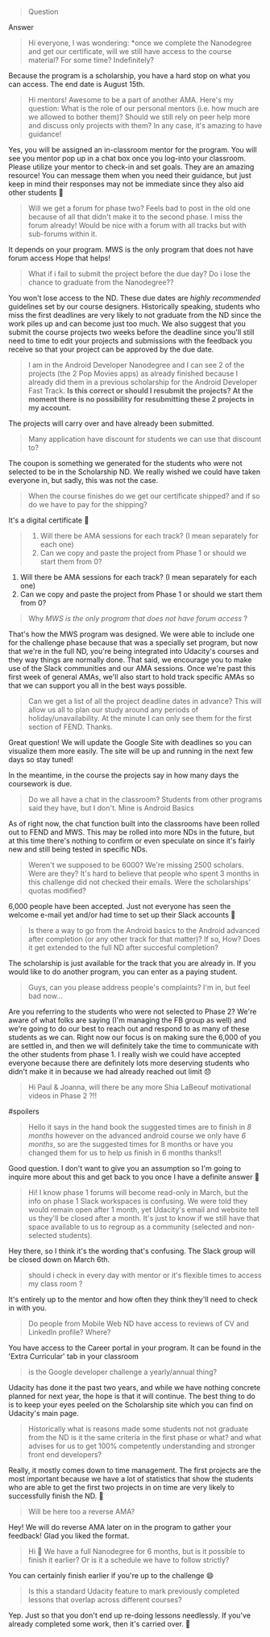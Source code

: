> Question

Answer

> Hi everyone,
> I was wondering: *once we complete the Nanodegree and get our certificate, will we still have access to the course material? For some time? Indefinitely? 

Because the program is a scholarship, you have a hard stop on what you can access. The end date is August 15th.

> Hi mentors! Awesome to be a part of another AMA. Here's my question: What is the role of our personal mentors (i.e. how much are we allowed to bother them)? Should we still rely on peer help more and discuss only projects with them?  In any case, it's amazing to have guidance!

Yes, you will be assigned an in-classroom mentor for the program. You will see you mentor pop up in a chat box once you log-into your classroom. Please utilize your mentor to check-in and set goals. They are an amazing resource! You can message them when you need their guidance, but just keep in mind their responses may not be immediate since they also aid other students :slightly_smiling_face:

> Will we get a forum for phase two? Feels bad to post in the old one because of all that didn't make it to the second phase. I miss the forum already! Would be nice with a forum with all tracks but with sub-forums within it.

It depends on your program. MWS is the only program that does not have forum access Hope that helps!

> What if i fail to submit the project before the due day? Do i lose the chance to graduate from the Nanodegree??

You won't lose access to the ND. These due dates are *highly recommended* guidelines set by our course designers. Historically speaking, students who miss the first deadlines are very likely to not graduate from the ND since the work piles up and can become just too much. We also suggest that you submit the course projects two weeks before the deadline since you'll still need to time to edit your projects and submissions with the feedback you receive so that your project can be approved by the due date.

> I am in the Android Developer Nanodegree and I can see 2 of the projects (the 2 Pop Movies apps) as already finished because I already did them in a previous scholarship for the Android Developer Fast Track.
> **Is this correct or should I resubmit the projects? At the moment there is no possibility for resubmitting these 2 projects in my account.** 

The projects will carry over and have already been submitted.

> Many application have discount for students we can use that discount to?

The coupon is something we generated for the students who were not selected to be in the Scholarship ND. We really wished we could have taken everyone in, but sadly, this was not the case.

> When the course finishes do we get our certificate shipped? and if so do we have to pay for the shipping?

It's a digital certificate :slightly_smiling_face:

> 1. Will there be AMA sessions for each track? (I mean separately for each one)
> 2. Can we copy and paste the project from Phase 1 or should we start them from 0? 

1. Will there be AMA sessions for each track? (I mean separately for each one)
2. Can we copy and paste the project from Phase 1 or should we start them from 0? 

> Why *MWS is the only program that does not have forum access* ?

That's how the MWS program was designed. We were able to include one for the challenge phase because that was a specially set program, but now that we're in the full ND, you're being integrated into Udacity's courses and they way things are normally done. That said, we encourage you to make use of the Slack communities and our AMA sessions. Once we're past this first week of general AMAs, we'll also start to hold track specific AMAs so that we can support you all in the best ways possible.

> Can we get a list of all the project deadline dates in advance?  This will allow us all to plan our study around any periods of holiday/unavailability.  At the minute I can only see them for the first section of FEND. Thanks.

Great question! We will update the Google Site with deadlines so you can visualize them more easily. The site will be up and running in the next few days so stay tuned!

In the meantime, in the course the projects say in how many days the coursework is due.

> Do we all have a chat in the classroom? Students from other programs said they have, but I don't. Mine is Android Basics

As of right now, the chat function built into the classrooms have been rolled out to FEND and MWS. This may be rolled into more NDs in the future, but at this time there's nothing to confirm or even speculate on since it's fairly new and still being tested in specific NDs.

> Weren't we supposed to be 6000? We're missing 2500 scholars. Were are they? It's hard to believe that people who spent 3 months in this challenge did not checked their emails. Were the scholarships' quotas modified?

6,000 people have been accepted. Just not everyone has seen the welcome e-mail yet and/or had time to set up their Slack accounts :slightly_smiling_face:

>  Is there a way to go from the Android basics to the Android advanced after completion (or any other track for that matter)? If so, How? Does it get extended to the full ND after succesful completion? 

The scholarship is just available for the track that you are already in. If you would like to do another program, you can enter as a paying student.

> Guys, can you please address people's complaints? I'm in, but feel bad now...

Are you referring to the students who were not selected to Phase 2? We're aware of what folks are saying (I'm managing the FB group as well) and we're going to do our best to reach out and respond to as many of these students as we can. Right now our focus is on making sure the 6,000 of you are settled in, and then we will definitely take the time to communicate with the other students from phase 1. I really wish we could have accepted everyone because there are definitely lots more deserving students who didn't make it in because we had already reached out limit :disappointed:

> Hi Paul & Joanna, will there be any more Shia LaBeouf motivational videos in Phase 2 ?!!

#spoilers

> Hello it says in the hand book the suggested times are to finish in *8 months* however on the advanced android course we only have *6 months*, so are the suggested times for 8 months or have you changed them for us to help us finish in 6 months thanks!!

Good question. I don't want to give you an assumption so I'm going to inquire more about this and get back to you once I have a definite answer :slightly_smiling_face:

> Hi! I know phase 1 forums will become read-only in March, but the info on phase 1 Slack workspaces is confusing. We were told they would remain open after 1 month, yet Udacity's email and website tell us they'll be closed after a month. It's just to know if we still have that space available to us to regroup as a community (selected and non-selected students). 

Hey there, so I think it's the wording that's confusing. The Slack group will be closed down on March 6th.

> should i check in every day with mentor or it's flexible times to access my class room ?

It's entirely up to the mentor and how often they think they'll need to check in with you.

> Do people from Mobile Web ND have access to reviews of CV and LinkedIn profile? Where?

You have access to the Career portal in your program. It can be found in the  'Extra Curricular' tab in your classroom

> is the Google developer challenge a yearly/annual thing?

Udacity has done it the past two years, and while we have nothing concrete planned for next year, the hope is that it will continue. The best thing to do is to keep your eyes peeled on the Scholarship site which you can find on Udacity's main page.

> Historically what is reasons made some students not not graduate from the ND is it the same criteria in the first phase or what?
and what advises for us to get 100% competently understanding and stronger front end developers?

Really, it mostly comes down to time management. The first projects are the most important because we have a lot of statistics that show the students who are able to get the first two projects in on time are very likely to successfully finish the ND. :slightly_smiling_face:

> Will be here too a reverse AMA? 

Hey! We will do  reverse AMA later on in the program to gather your feedback! Glad you liked the format.

> Hi :slightly_smiling_face: We have a full Nanodegree for 6 months, but is it possible to finish it earlier? Or is it a schedule we have to follow strictly?

You can certainly finish earlier if you're up to the challenge :smile:

> Is this a standard Udacity feature to mark previously completed  lessons that overlap across different courses?

Yep. Just so that you don't end up re-doing lessons needlessly. If you've already completed some work, then it's carried over. :slightly_smiling_face:
